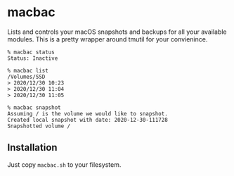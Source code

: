 
# macbac

Lists and controls your macOS snapshots and backups for all your available modules.
This is a pretty wrapper around tmutil for your convienince.

```shell
% macbac status
Status: Inactive

% macbac list
/Volumes/SSD
> 2020/12/30 10:23
> 2020/12/30 11:04
> 2020/12/30 11:05

% macbac snapshot
Assuming / is the volume we would like to snapshot.
Created local snapshot with date: 2020-12-30-111728
Snapshotted volume /
```

## Installation

Just copy `macbac.sh` to  your filesystem.
